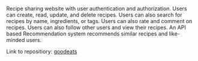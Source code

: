 Recipe sharing website with user authentication and authorization. Users can create, read, update, and delete recipes. Users can also search for recipes by name, ingredients, or tags. Users can also rate and comment on recipes. Users can also follow other users and view their recipes. An API based Recommendation system recommends similar recipes and like-minded users. 


Link to repositiory: [goodeats](https://github.com/DarkMatter314/goodeats.com)